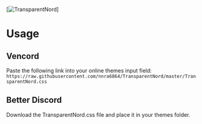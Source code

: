 [![TransparentNord](TransparentNord.png "TransparentNord")]
# Usage
## Vencord
Paste the following link into your online themes input field:
`https://raw.githubusercontent.com/nnra6864/TransparentNord/master/TransparentNord.css`
## Better Discord
Download the TransparentNord.css file and place it in your themes folder.
